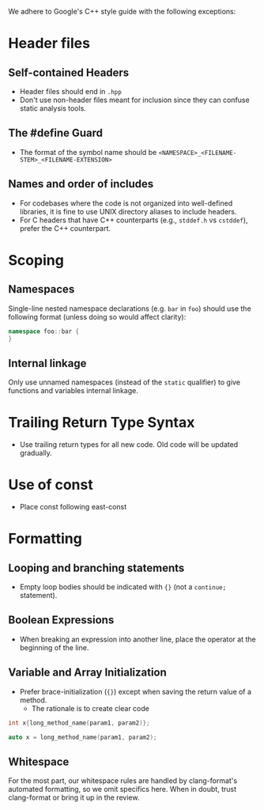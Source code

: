 We adhere to Google's C++ style guide with the following exceptions:

# Header files

## Self-contained Headers

* Header files should end in `.hpp`
* Don't use non-header files meant for inclusion since they can confuse static analysis tools.

## The #define Guard

* The format of the symbol name should be `<NAMESPACE>_<FILENAME-STEM>_<FILENAME-EXTENSION>`

## Names and order of includes

* For codebases where the code is not organized into well-defined libraries, it is fine to use UNIX
  directory aliases to include headers.
* For C headers that have C++ counterparts (e.g., `stddef.h` vs `cstddef`), prefer the C++
  counterpart.

# Scoping

## Namespaces

Single-line nested namespace declarations (e.g. `bar` in `foo`) should use the following format
(unless doing so would affect clarity):

```cpp
namespace foo::bar {
}
```

## Internal linkage

Only use unnamed namespaces (instead of the `static` qualifier) to give functions and variables
internal linkage.

# Trailing Return Type Syntax

* Use trailing return types for all new code. Old code will be updated gradually.

# Use of const

* Place const following east-const

# Formatting

## Looping and branching statements

* Empty loop bodies should be indicated with `{}` (not a `continue;` statement).

## Boolean Expressions

* When breaking an expression into another line, place the operator at the beginning of the line.

## Variable and Array Initialization

* Prefer brace-initialization (`{}`) except when saving the return value of a method.
  * The rationale is to create clear code
```cpp
int x{long_method_name(param1, param2)};
```

```cpp
auto x = long_method_name(param1, param2);
```

## Whitespace

For the most part, our whitespace rules are handled by clang-format's automated formatting, so we
omit specifics here. When in doubt, trust clang-format or bring it up in the review. 
